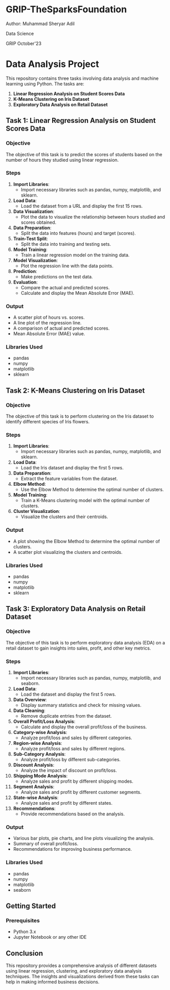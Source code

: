 # GRIP-TheSparksFoundation
Author: Muhammad Sheryar Adil


Data Science


GRIP October'23


# Data Analysis Project

This repository contains three tasks involving data analysis and machine learning using Python. The tasks are:

1. **Linear Regression Analysis on Student Scores Data**
2. **K-Means Clustering on Iris Dataset**
3. **Exploratory Data Analysis on Retail Dataset**

## Task 1: Linear Regression Analysis on Student Scores Data

### Objective
The objective of this task is to predict the scores of students based on the number of hours they studied using linear regression.

### Steps
1. **Import Libraries**:
   - Import necessary libraries such as pandas, numpy, matplotlib, and sklearn.
2. **Load Data**:
   - Load the dataset from a URL and display the first 15 rows.
3. **Data Visualization**:
   - Plot the data to visualize the relationship between hours studied and scores obtained.
4. **Data Preparation**:
   - Split the data into features (hours) and target (scores).
5. **Train-Test Split**:
   - Split the data into training and testing sets.
6. **Model Training**:
   - Train a linear regression model on the training data.
7. **Model Visualization**:
   - Plot the regression line with the data points.
8. **Prediction**:
   - Make predictions on the test data.
9. **Evaluation**:
   - Compare the actual and predicted scores.
   - Calculate and display the Mean Absolute Error (MAE).

### Output
- A scatter plot of hours vs. scores.
- A line plot of the regression line.
- A comparison of actual and predicted scores.
- Mean Absolute Error (MAE) value.

### Libraries Used
- pandas
- numpy
- matplotlib
- sklearn

## Task 2: K-Means Clustering on Iris Dataset

### Objective
The objective of this task is to perform clustering on the Iris dataset to identify different species of Iris flowers.

### Steps
1. **Import Libraries**:
   - Import necessary libraries such as pandas, numpy, matplotlib, and sklearn.
2. **Load Data**:
   - Load the Iris dataset and display the first 5 rows.
3. **Data Preparation**:
   - Extract the feature variables from the dataset.
4. **Elbow Method**:
   - Use the Elbow Method to determine the optimal number of clusters.
5. **Model Training**:
   - Train a K-Means clustering model with the optimal number of clusters.
6. **Cluster Visualization**:
   - Visualize the clusters and their centroids.

### Output
- A plot showing the Elbow Method to determine the optimal number of clusters.
- A scatter plot visualizing the clusters and centroids.

### Libraries Used
- pandas
- numpy
- matplotlib
- sklearn

## Task 3: Exploratory Data Analysis on Retail Dataset

### Objective
The objective of this task is to perform exploratory data analysis (EDA) on a retail dataset to gain insights into sales, profit, and other key metrics.

### Steps
1. **Import Libraries**:
   - Import necessary libraries such as pandas, numpy, matplotlib, and seaborn.
2. **Load Data**:
   - Load the dataset and display the first 5 rows.
3. **Data Overview**:
   - Display summary statistics and check for missing values.
4. **Data Cleaning**:
   - Remove duplicate entries from the dataset.
5. **Overall Profit/Loss Analysis**:
   - Calculate and display the overall profit/loss of the business.
6. **Category-wise Analysis**:
   - Analyze profit/loss and sales by different categories.
7. **Region-wise Analysis**:
   - Analyze profit/loss and sales by different regions.
8. **Sub-Category Analysis**:
   - Analyze profit/loss by different sub-categories.
9. **Discount Analysis**:
   - Analyze the impact of discount on profit/loss.
10. **Shipping Mode Analysis**:
    - Analyze sales and profit by different shipping modes.
11. **Segment Analysis**:
    - Analyze sales and profit by different customer segments.
12. **State-wise Analysis**:
    - Analyze sales and profit by different states.
13. **Recommendations**:
    - Provide recommendations based on the analysis.

### Output
- Various bar plots, pie charts, and line plots visualizing the analysis.
- Summary of overall profit/loss.
- Recommendations for improving business performance.

### Libraries Used
- pandas
- numpy
- matplotlib
- seaborn

## Getting Started

### Prerequisites
- Python 3.x
- Jupyter Notebook or any other IDE

## Conclusion
This repository provides a comprehensive analysis of different datasets using linear regression, clustering, and exploratory data analysis techniques. The insights and visualizations derived from these tasks can help in making informed business decisions.

